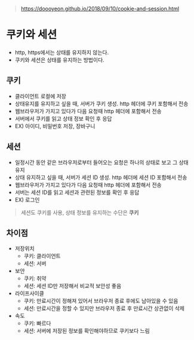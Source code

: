> https://doooyeon.github.io/2018/09/10/cookie-and-session.html

# 쿠키와 세션

- http, https에서는 상태를 유지하지 않는다. 
- 쿠키와 세션은 상태를 유지하는 방법이다.

## 쿠키

- 클라이언트 로컬에 저장
- 상태유지를 유지하고 싶을 때, 서버가 쿠키 생성. http 헤더에 쿠키 포함해서 전송
- 웹브라우저가 가지고 있다가 다음 요청때 http 헤더에 포함해서 전송
- 서버에서 쿠키를 읽고 상태 정보 확인 후 응답
- EX) 아이디, 비밀번호 저장, 장바구니

## 세션

- 일정시간 동안 같은 브라우저로부터 들어오는 요청은 하나의 상태로 보고 그 상태 유지
- 상태 유지하고 싶을 때, 서버가 세션 ID 생성. http 헤더에 세션 ID 포함해서 전송
- 웹브라우저가 가지고 있다가 다음 요청때 http 헤더에 포함해서 전송
- 서버는 세션 ID를 읽고 세션과 관련된 정보를 확인 후 응답
- EX) 로그인

> 세션도 쿠키를 사용, 상태 정보를 유지하는 수단은 **쿠키**

## 차이점

- 저장위치
  - 쿠키: 클라이언트
  - 세션: 서버
- 보안
  - 쿠키: 취약
  - 세션: 세션 ID만 저장해서 비교적 보안성 좋음
- 라이프사이클
  - 쿠키: 만료시간이 정해져 있어서 브라우저 종료 후에도 남아있을 수 있음
  - 세션: 만료시간을 정할 수 있지만 브라우저 종료 후 만료시간 상관없이 삭제
- 속도
  - 쿠키: 빠르다
  - 세션: 서버에 저장된 정보를 확인해야하므로 쿠키보다 느림
